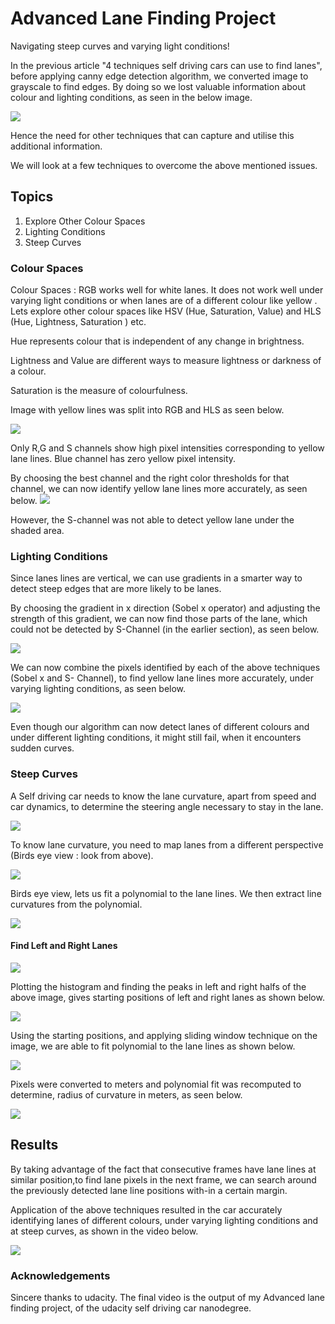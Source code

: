 # Advanced Lane Finding Project
Navigating steep curves and varying light conditions!

In the previous article "4 techniques self driving cars can use to find lanes", before applying canny edge detection algorithm, we converted image to grayscale to find edges. By doing so we lost valuable information about colour and lighting conditions, as seen in the below image. 

![](006-Gradients-Color-Spaces/Yellow_Lane_Straight.jpg)

Hence the need for other techniques that can capture and utilise this additional information.
 

We will look at a few techniques to overcome the above mentioned issues.

## Topics ##

 1. Explore Other Colour Spaces
 2. Lighting Conditions
 3. Steep Curves
 

### Colour Spaces ###

Colour Spaces : RGB works well for white lanes. It does not work well under varying light conditions or when lanes are of a different colour like yellow . Lets explore other colour spaces like HSV (Hue, Saturation, Value) and HLS (Hue, Lightness, Saturation ) etc.

Hue represents colour that is independent of any change in brightness.

Lightness and Value are different ways to measure lightness or darkness of a colour.

Saturation is the measure of colourfulness.

Image with yellow lines was split into RGB and HLS as seen below. 

![](006-Gradients-Color-Spaces/Colour_channels.jpg)

Only R,G and S channels show high pixel intensities corresponding to yellow lane lines.  Blue channel has zero yellow pixel intensity. 

By choosing the best channel and the right color thresholds for that channel, we can now identify yellow lane lines more accurately, as seen below.
![](006-Gradients-Color-Spaces/s_channel_thresholds.jpg)

However, the S-channel was not able to detect yellow lane under the shaded area.

### Lighting Conditions ###

Since lanes lines are vertical, we can use gradients in a smarter way to detect steep edges that are more likely to be lanes. 

By choosing the gradient in x direction (Sobel x operator) and adjusting the strength of this gradient, we can now find those parts of the lane, which could not be detected by S-Channel (in the earlier section), as seen below.

![](006-Gradients-Color-Spaces/Sobel-x_thresholds.jpg)

We can now combine the pixels identified by each of the above techniques (Sobel x and S- Channel), to find yellow lane lines more accurately, under varying lighting conditions, as seen below.

![](006-Gradients-Color-Spaces/Combined_Sobel-x_and_S-channels.jpg)

Even though our algorithm can now detect lanes of different colours and under different lighting conditions, it might still fail, when it encounters sudden curves.

### Steep Curves ###

 A Self driving car needs to know the lane curvature, apart from speed and car dynamics, to determine the steering angle necessary to stay in the lane.

 ![](006-Gradients-Color-Spaces/Yellow_Lane_Curved.jpg)
 
 To know lane curvature, you need to map lanes from a different perspective (Birds eye view : look from above).

![](005-Camera-Calibration/Birds-Eye-View.png)

Birds eye view, lets us fit a polynomial to the lane lines. We then extract line curvatures from the polynomial.

![](005-Camera-Calibration/Lane-Curvature.png)


#### Find Left and Right Lanes ####

![](P2-Advanced-Lane-Lines/output_images/Birds-Eye-View.jpg)

Plotting the histogram and finding the peaks in left and right halfs of the above image, gives starting positions of left and right lanes as shown below.

![](P2-Advanced-Lane-Lines/output_images/histogram.jpg)

Using the starting positions, and applying sliding window technique on the image, we are able to fit polynomial to the lane lines as shown below.

![](P2-Advanced-Lane-Lines/output_images/polynomial_line.jpg)

Pixels were converted to meters and polynomial fit was recomputed to determine, radius of curvature in meters, as seen below.

![](P2-Advanced-Lane-Lines/output_images/Test3_ROC.jpg)

## Results ##

By taking advantage of the fact that consecutive frames have lane lines at similar position,to find lane pixels in the next frame, we can search around the previously detected lane line positions with-in a certain margin.

Application of the above techniques resulted in the car accurately identifying lanes of different colours, under varying lighting conditions and at steep curves, as shown in the video below. 
 
![](P2-Advanced-Lane-Lines/Advanced_Lane_Lines_output.gif)

### Acknowledgements ###
Sincere thanks to udacity. The final video is the output of my Advanced lane finding project, of the udacity self driving car nanodegree.


